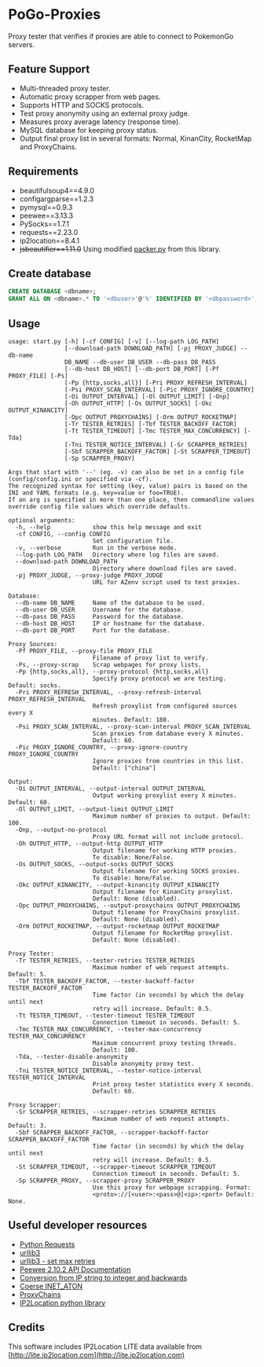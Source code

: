 # PoGo-Proxies

Proxy tester that verifies if proxies are able to connect to PokemonGo servers.

## Feature Support

- Multi-threaded proxy tester.
- Automatic proxy scrapper from web pages.
- Supports HTTP and SOCKS protocols.
- Test proxy anonymity using an external proxy judge.
- Measures proxy average latency (response time).
- MySQL database for keeping proxy status.
- Output final proxy list in several formats: Normal, KinanCity, RocketMap and ProxyChains.

## Requirements

- beautifulsoup4==4.9.0
- configargparse==1.2.3
- pymysql==0.9.3
- peewee==3.13.3
- PySocks==1.7.1
- requests==2.23.0
- ip2location==8.4.1
- ~~jsbeautifier==1.11.0~~ Using modified [packer.py](proxytools/packer.py) from this library.

## Create database

```sql
CREATE DATABASE <dbname>;
GRANT ALL ON <dbname>.* TO '<dbuser>'@'%' IDENTIFIED BY '<dbpassword>';
```

## Usage

```
usage: start.py [-h] [-cf CONFIG] [-v] [--log-path LOG_PATH]
                [--download-path DOWNLOAD_PATH] [-pj PROXY_JUDGE] --db-name
                DB_NAME --db-user DB_USER --db-pass DB_PASS
                [--db-host DB_HOST] [--db-port DB_PORT] [-Pf PROXY_FILE] [-Ps]
                [-Pp {http,socks,all}] [-Pri PROXY_REFRESH_INTERVAL]
                [-Psi PROXY_SCAN_INTERVAL] [-Pic PROXY_IGNORE_COUNTRY]
                [-Oi OUTPUT_INTERVAL] [-Ol OUTPUT_LIMIT] [-Onp]
                [-Oh OUTPUT_HTTP] [-Os OUTPUT_SOCKS] [-Okc OUTPUT_KINANCITY]
                [-Opc OUTPUT_PROXYCHAINS] [-Orm OUTPUT_ROCKETMAP]
                [-Tr TESTER_RETRIES] [-Tbf TESTER_BACKOFF_FACTOR]
                [-Tt TESTER_TIMEOUT] [-Tmc TESTER_MAX_CONCURRENCY] [-Tda]
                [-Tni TESTER_NOTICE_INTERVAL] [-Sr SCRAPPER_RETRIES]
                [-Sbf SCRAPPER_BACKOFF_FACTOR] [-St SCRAPPER_TIMEOUT]
                [-Sp SCRAPPER_PROXY]

Args that start with '--' (eg. -v) can also be set in a config file
(config/config.ini or specified via -cf).
The recognized syntax for setting (key, value) pairs is based on the
INI and YAML formats (e.g. key=value or foo=TRUE).
If an arg is specified in more than one place, then commandline values
override config file values which override defaults.

optional arguments:
  -h, --help            show this help message and exit
  -cf CONFIG, --config CONFIG
                        Set configuration file.
  -v, --verbose         Run in the verbose mode.
  --log-path LOG_PATH   Directory where log files are saved.
  --download-path DOWNLOAD_PATH
                        Directory where download files are saved.
  -pj PROXY_JUDGE, --proxy-judge PROXY_JUDGE
                        URL for AZenv script used to test proxies.

Database:
  --db-name DB_NAME     Name of the database to be used.
  --db-user DB_USER     Username for the database.
  --db-pass DB_PASS     Password for the database.
  --db-host DB_HOST     IP or hostname for the database.
  --db-port DB_PORT     Port for the database.

Proxy Sources:
  -Pf PROXY_FILE, --proxy-file PROXY_FILE
                        Filename of proxy list to verify.
  -Ps, --proxy-scrap    Scrap webpages for proxy lists.
  -Pp {http,socks,all}, --proxy-protocol {http,socks,all}
                        Specify proxy protocol we are testing. Default: socks.
  -Pri PROXY_REFRESH_INTERVAL, --proxy-refresh-interval PROXY_REFRESH_INTERVAL
                        Refresh proxylist from configured sources every X
                        minutes. Default: 180.
  -Psi PROXY_SCAN_INTERVAL, --proxy-scan-interval PROXY_SCAN_INTERVAL
                        Scan proxies from database every X minutes.
                        Default: 60.
  -Pic PROXY_IGNORE_COUNTRY, --proxy-ignore-country PROXY_IGNORE_COUNTRY
                        Ignore proxies from countries in this list.
                        Default: ["china"]

Output:
  -Oi OUTPUT_INTERVAL, --output-interval OUTPUT_INTERVAL
                        Output working proxylist every X minutes. Default: 60.
  -Ol OUTPUT_LIMIT, --output-limit OUTPUT_LIMIT
                        Maximum number of proxies to output. Default: 100.
  -Onp, --output-no-protocol
                        Proxy URL format will not include protocol.
  -Oh OUTPUT_HTTP, --output-http OUTPUT_HTTP
                        Output filename for working HTTP proxies.
                        To disable: None/False.
  -Os OUTPUT_SOCKS, --output-socks OUTPUT_SOCKS
                        Output filename for working SOCKS proxies.
                        To disable: None/False.
  -Okc OUTPUT_KINANCITY, --output-kinancity OUTPUT_KINANCITY
                        Output filename for KinanCity proxylist.
                        Default: None (disabled).
  -Opc OUTPUT_PROXYCHAINS, --output-proxychains OUTPUT_PROXYCHAINS
                        Output filename for ProxyChains proxylist.
                        Default: None (disabled).
  -Orm OUTPUT_ROCKETMAP, --output-rocketmap OUTPUT_ROCKETMAP
                        Output filename for RocketMap proxylist.
                        Default: None (disabled).

Proxy Tester:
  -Tr TESTER_RETRIES, --tester-retries TESTER_RETRIES
                        Maximum number of web request attempts. Default: 5.
  -Tbf TESTER_BACKOFF_FACTOR, --tester-backoff-factor TESTER_BACKOFF_FACTOR
                        Time factor (in seconds) by which the delay until next
                        retry will increase. Default: 0.5.
  -Tt TESTER_TIMEOUT, --tester-timeout TESTER_TIMEOUT
                        Connection timeout in seconds. Default: 5.
  -Tmc TESTER_MAX_CONCURRENCY, --tester-max-concurrency TESTER_MAX_CONCURRENCY
                        Maximum concurrent proxy testing threads.
                        Default: 100.
  -Tda, --tester-disable-anonymity
                        Disable anonymity proxy test.
  -Tni TESTER_NOTICE_INTERVAL, --tester-notice-interval TESTER_NOTICE_INTERVAL
                        Print proxy tester statistics every X seconds.
                        Default: 60.

Proxy Scrapper:
  -Sr SCRAPPER_RETRIES, --scrapper-retries SCRAPPER_RETRIES
                        Maximum number of web request attempts. Default: 3.
  -Sbf SCRAPPER_BACKOFF_FACTOR, --scrapper-backoff-factor SCRAPPER_BACKOFF_FACTOR
                        Time factor (in seconds) by which the delay until next
                        retry will increase. Default: 0.5.
  -St SCRAPPER_TIMEOUT, --scrapper-timeout SCRAPPER_TIMEOUT
                        Connection timeout in seconds. Default: 5.
  -Sp SCRAPPER_PROXY, --scrapper-proxy SCRAPPER_PROXY
                        Use this proxy for webpage scrapping. Format:
                        <proto>://[<user>:<pass>@]<ip>:<port> Default: None.
```

## Useful developer resources

- [Python Requests](http://docs.python-requests.org/en/master/)
- [urllib3](https://urllib3.readthedocs.io/en/latest/)
- [urllib3 - set max retries](https://stackoverflow.com/questions/15431044/can-i-set-max-retries-for-requests-request)
- [Peewee 2.10.2 API Documentation](http://docs.peewee-orm.com/en/2.10.2/peewee/api.html)
- [Conversion from IP string to integer and backwards](https://stackoverflow.com/a/13294427)
- [Coerse INET_ATON](https://github.com/coleifer/peewee/issues/342)
- [ProxyChains](https://github.com/haad/proxychains)
- [IP2Location python library](https://www.ip2location.com/developers/python)


## Credits

This software includes IP2Location LITE data available from [http://lite.ip2location.com](http://lite.ip2location.com)
